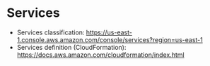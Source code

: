 # Services

- Services classification: <https://us-east-1.console.aws.amazon.com/console/services?region=us-east-1>
- Services definition (CloudFormation): <https://docs.aws.amazon.com/cloudformation/index.html>
